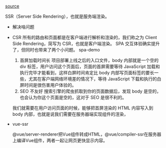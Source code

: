 [source](https://time.geekbang.org/column/article/476719)

SSR（Server Side Rendering），也就是服务端渲染。

- 解决啥问题
- CSR
  所有的路由和页面都是在客户端进行解析和渲染的，我们称之为 Client Side Rendering，简写为 CSR，也就是客户端渲染。
  SPA 交互体验确实提升了，但同时也带来了两个小问题。
  spa-demo
  1. 首屏加载时间长
  项目部署上线之后的入口文件，body 内部就是一个空的 div 标签，用户访问这个页面后，页面的首屏需要等待 JavaScript 加载和执行完毕才能看到，这样白屏时间肯定比 body 内部写页面标签的要长一些，尤其在客户端网络环境差的情况下，等待 JavaScript 下载和执行的白屏时间是很伤害用户体验的。
  2. SEO 不友好
  搜索引擎的爬虫抓取到你的页面数据后，发现 body 是空的，也会认为你这个页面是空的，这对于 SEO 是很不利的。

  我们就需要在用户访问页面的时候，能够把首屏渲染的 HTML 内容写入到 body 内部，也就是说我们需要在服务器端实现组件的渲染，

- vue-ssr

  @vue/server-renderer把Vue组件转成HTML，@vue/compiler-ssr在服务器上编译Vue组件，两者一起让网页更快显示内容。

